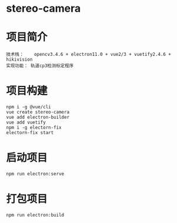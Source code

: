 # stereo-camera

# 项目简介
    技术栈：    opencv3.4.6 + electron11.0 + vue2/3 + vuetify2.4.6 + hikivision 
    实现功能： 轨道cp3检测标定程序

# 项目构建
```
npm i -g @vue/cli
vue create stereo-camera
vue add electron-builder
vue add vuetify
npm i -g electorn-fix
electorn-fix start
```

# 启动项目

```
npm run electron:serve
```

# 打包项目

```
npm run electron:build
```
